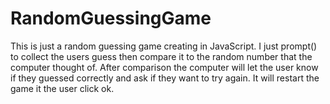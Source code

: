# RandomGuessingGame

This is just a random guessing game creating in JavaScript. I just prompt() to collect the users guess then compare it to the random number
that the computer thought of. After comparison the computer will let the user know if they guessed correctly and ask if they want to try
again. It will restart the game it the user click ok. 
